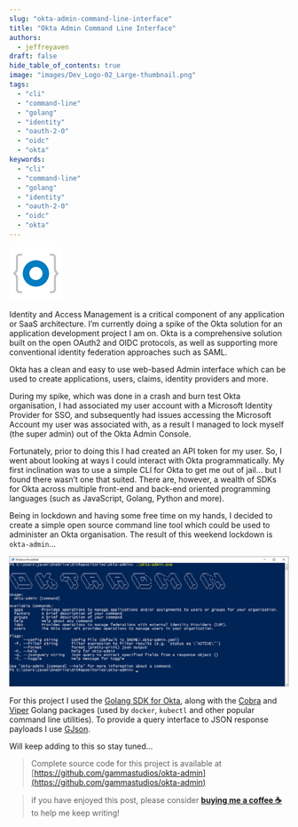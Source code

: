 ```yaml
---
slug: "okta-admin-command-line-interface"
title: "Okta Admin Command Line Interface"
authors:	
  - jeffreyaven
draft: false
hide_table_of_contents: true
image: "images/Dev_Logo-02_Large-thumbnail.png"
tags: 
  - "cli"
  - "command-line"
  - "golang"
  - "identity"
  - "oauth-2-0"
  - "oidc"
  - "okta"
keywords:	
  - "cli"
  - "command-line"
  - "golang"
  - "identity"
  - "oauth-2-0"
  - "oidc"
  - "okta"
---
```


![Okta Admin CLI](images/Dev_Logo-02_Large-thumbnail.png)

Identity and Access Management is a critical component of any application or SaaS architecture. I’m currently doing a spike of the Okta solution for an application development project I am on. Okta is a comprehensive solution built on the open OAuth2 and OIDC protocols, as well as supporting more conventional identity federation approaches such as SAML.

Okta has a clean and easy to use web-based Admin interface which can be used to create applications, users, claims, identity providers and more.

During my spike, which was done in a crash and burn test Okta organisation, I had associated my user account with a Microsoft Identity Provider for SSO, and subsequently had issues accessing the Microsoft Account my user was associated with, as a result I managed to lock myself (the super admin) out of the Okta Admin Console.

Fortunately, prior to doing this I had created an API token for my user. So, I went about looking at ways I could interact with Okta programmatically. My first inclination was to use a simple CLI for Okta to get me out of jail… but I found there wasn’t one that suited. There are, however, a wealth of SDKs for Okta across multiple front-end and back-end oriented programming languages (such as JavaScript, Golang, Python and more).

Being in lockdown and having some free time on my hands, I decided to create a simple open source command line tool which could be used to administer an Okta organisation. The result of this weekend lockdown is `okta-admin`…

[![okta-admin cli](images/okta-admin-screenshot.png)](images/okta-admin-screenshot.png)

For this project I used the [Golang SDK for Okta](https://github.com/okta/okta-sdk-golang), along with the [Cobra](https://github.com/spf13/cobra) and [Viper](https://github.com/spf13/viper) Golang packages (used by `docker`, `kubectl` and other popular command line utilities). To provide a query interface to JSON response payloads I use [GJson](https://github.com/tidwall/gjson).

Will keep adding to this so stay tuned...

> Complete source code for this project is available at [https://github.com/gammastudios/okta-admin](https://github.com/gammastudios/okta-admin)

> if you have enjoyed this post, please consider [__buying me a coffee ☕__](https://www.buymeacoffee.com/jeffreyaven) to help me keep writing!